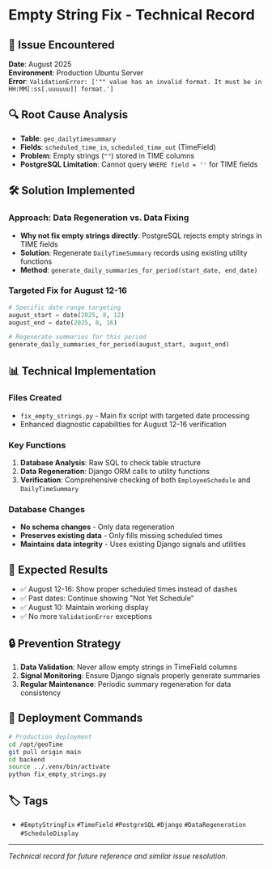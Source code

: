 # Empty String Fix - Technical Record

## 🚨 **Issue Encountered**
**Date**: August 2025  
**Environment**: Production Ubuntu Server  
**Error**: `ValidationError: ['"" value has an invalid format. It must be in HH:MM[:ss[.uuuuuu]] format.']`

## 🔍 **Root Cause Analysis**
- **Table**: `geo_dailytimesummary`
- **Fields**: `scheduled_time_in`, `scheduled_time_out` (TimeField)
- **Problem**: Empty strings (`""`) stored in TIME columns
- **PostgreSQL Limitation**: Cannot query `WHERE field = ''` for TIME fields

## 🛠️ **Solution Implemented**

### **Approach**: Data Regeneration vs. Data Fixing
- **Why not fix empty strings directly**: PostgreSQL rejects empty strings in TIME fields
- **Solution**: Regenerate `DailyTimeSummary` records using existing utility functions
- **Method**: `generate_daily_summaries_for_period(start_date, end_date)`

### **Targeted Fix for August 12-16**
```python
# Specific date range targeting
august_start = date(2025, 8, 12)
august_end = date(2025, 8, 16)

# Regenerate summaries for this period
generate_daily_summaries_for_period(august_start, august_end)
```

## 📊 **Technical Implementation**

### **Files Created**
- `fix_empty_strings.py` - Main fix script with targeted date processing
- Enhanced diagnostic capabilities for August 12-16 verification

### **Key Functions**
1. **Database Analysis**: Raw SQL to check table structure
2. **Data Regeneration**: Django ORM calls to utility functions
3. **Verification**: Comprehensive checking of both `EmployeeSchedule` and `DailyTimeSummary`

### **Database Changes**
- **No schema changes** - Only data regeneration
- **Preserves existing data** - Only fills missing scheduled times
- **Maintains data integrity** - Uses existing Django signals and utilities

## 🎯 **Expected Results**
- ✅ August 12-16: Show proper scheduled times instead of dashes
- ✅ Past dates: Continue showing "Not Yet Schedule"
- ✅ August 10: Maintain working display
- ✅ No more `ValidationError` exceptions

## 🔒 **Prevention Strategy**
1. **Data Validation**: Never allow empty strings in TimeField columns
2. **Signal Monitoring**: Ensure Django signals properly generate summaries
3. **Regular Maintenance**: Periodic summary regeneration for data consistency

## 📝 **Deployment Commands**
```bash
# Production deployment
cd /opt/geoTime
git pull origin main
cd backend
source ../.venv/bin/activate
python fix_empty_strings.py
```

## 🏷️ **Tags**
- `#EmptyStringFix` `#TimeField` `#PostgreSQL` `#Django` `#DataRegeneration` `#ScheduleDisplay`

---
*Technical record for future reference and similar issue resolution.*
